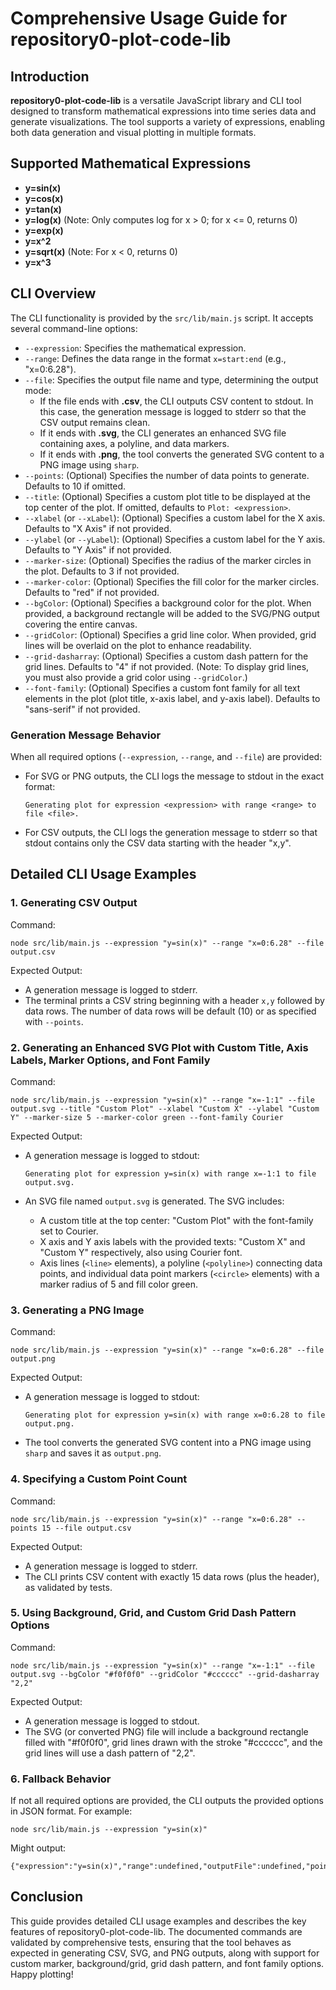 # Comprehensive Usage Guide for repository0-plot-code-lib

## Introduction

**repository0-plot-code-lib** is a versatile JavaScript library and CLI tool designed to transform mathematical expressions into time series data and generate visualizations. The tool supports a variety of expressions, enabling both data generation and visual plotting in multiple formats.

## Supported Mathematical Expressions

- **y=sin(x)**
- **y=cos(x)**
- **y=tan(x)**
- **y=log(x)**   (Note: Only computes log for x > 0; for x <= 0, returns 0)
- **y=exp(x)**
- **y=x^2**
- **y=sqrt(x)**  (Note: For x < 0, returns 0)
- **y=x^3**

## CLI Overview

The CLI functionality is provided by the `src/lib/main.js` script. It accepts several command-line options:

- `--expression`: Specifies the mathematical expression.
- `--range`: Defines the data range in the format `x=start:end` (e.g., "x=0:6.28").
- `--file`: Specifies the output file name and type, determining the output mode:
  - If the file ends with **.csv**, the CLI outputs CSV content to stdout. In this case, the generation message is logged to stderr so that the CSV output remains clean.
  - If it ends with **.svg**, the CLI generates an enhanced SVG file containing axes, a polyline, and data markers.
  - If it ends with **.png**, the tool converts the generated SVG content to a PNG image using `sharp`.
- `--points`: (Optional) Specifies the number of data points to generate. Defaults to 10 if omitted.
- `--title`: (Optional) Specifies a custom plot title to be displayed at the top center of the plot. If omitted, defaults to `Plot: <expression>`.
- `--xlabel` (or `--xLabel`): (Optional) Specifies a custom label for the X axis. Defaults to "X Axis" if not provided.
- `--ylabel` (or `--yLabel`): (Optional) Specifies a custom label for the Y axis. Defaults to "Y Axis" if not provided.
- `--marker-size`: (Optional) Specifies the radius of the marker circles in the plot. Defaults to 3 if not provided.
- `--marker-color`: (Optional) Specifies the fill color for the marker circles. Defaults to "red" if not provided.
- `--bgColor`: (Optional) Specifies a background color for the plot. When provided, a background rectangle will be added to the SVG/PNG output covering the entire canvas.
- `--gridColor`: (Optional) Specifies a grid line color. When provided, grid lines will be overlaid on the plot to enhance readability.
- `--grid-dasharray`: (Optional) Specifies a custom dash pattern for the grid lines. Defaults to "4" if not provided. (Note: To display grid lines, you must also provide a grid color using `--gridColor`.)
- `--font-family`: (Optional) Specifies a custom font family for all text elements in the plot (plot title, x-axis label, and y-axis label). Defaults to "sans-serif" if not provided.

### Generation Message Behavior

When all required options (`--expression`, `--range`, and `--file`) are provided:

- For SVG or PNG outputs, the CLI logs the message to stdout in the exact format:

  `Generating plot for expression <expression> with range <range> to file <file>.`
  
- For CSV outputs, the CLI logs the generation message to stderr so that stdout contains only the CSV data starting with the header "x,y".

## Detailed CLI Usage Examples

### 1. Generating CSV Output

Command:
```
node src/lib/main.js --expression "y=sin(x)" --range "x=0:6.28" --file output.csv
```

Expected Output:
- A generation message is logged to stderr.
- The terminal prints a CSV string beginning with a header `x,y` followed by data rows. The number of data rows will be default (10) or as specified with `--points`.

### 2. Generating an Enhanced SVG Plot with Custom Title, Axis Labels, Marker Options, and Font Family

Command:
```
node src/lib/main.js --expression "y=sin(x)" --range "x=-1:1" --file output.svg --title "Custom Plot" --xlabel "Custom X" --ylabel "Custom Y" --marker-size 5 --marker-color green --font-family Courier
```

Expected Output:
- A generation message is logged to stdout:

  `Generating plot for expression y=sin(x) with range x=-1:1 to file output.svg.`
  
- An SVG file named `output.svg` is generated. The SVG includes:
  - A custom title at the top center: "Custom Plot" with the font-family set to Courier.
  - X axis and Y axis labels with the provided texts: "Custom X" and "Custom Y" respectively, also using Courier font.
  - Axis lines (`<line>` elements), a polyline (`<polyline>`) connecting data points, and individual data point markers (`<circle>` elements) with a marker radius of 5 and fill color green.

### 3. Generating a PNG Image

Command:
```
node src/lib/main.js --expression "y=sin(x)" --range "x=0:6.28" --file output.png
```

Expected Output:
- A generation message is logged to stdout:

  `Generating plot for expression y=sin(x) with range x=0:6.28 to file output.png.`
  
- The tool converts the generated SVG content into a PNG image using `sharp` and saves it as `output.png`.

### 4. Specifying a Custom Point Count

Command:
```
node src/lib/main.js --expression "y=sin(x)" --range "x=0:6.28" --points 15 --file output.csv
```

Expected Output:
- A generation message is logged to stderr.
- The CLI prints CSV content with exactly 15 data rows (plus the header), as validated by tests.

### 5. Using Background, Grid, and Custom Grid Dash Pattern Options

Command:
```
node src/lib/main.js --expression "y=sin(x)" --range "x=-1:1" --file output.svg --bgColor "#f0f0f0" --gridColor "#cccccc" --grid-dasharray "2,2"
```

Expected Output:
- A generation message is logged to stdout.
- The SVG (or converted PNG) file will include a background rectangle filled with "#f0f0f0", grid lines drawn with the stroke "#cccccc", and the grid lines will use a dash pattern of "2,2".

### 6. Fallback Behavior

If not all required options are provided, the CLI outputs the provided options in JSON format. For example:
```
node src/lib/main.js --expression "y=sin(x)"
```

Might output:
```
{"expression":"y=sin(x)","range":undefined,"outputFile":undefined,"points":10}
```

## Conclusion

This guide provides detailed CLI usage examples and describes the key features of repository0-plot-code-lib. The documented commands are validated by comprehensive tests, ensuring that the tool behaves as expected in generating CSV, SVG, and PNG outputs, along with support for custom marker, background/grid, grid dash pattern, and font family options. Happy plotting!
